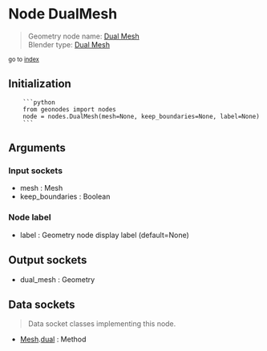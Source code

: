 
# Node DualMesh

> Geometry node name: [Dual Mesh](https://docs.blender.org/manual/en/latest/modeling/geometry_nodes/mesh/dual_mesh.html)<br>
  Blender type: [Dual Mesh](https://docs.blender.org/api/current/bpy.types.GeometryNodeDualMesh.html)
  
<sub>go to [index](/docs/index.md)</sub>

Initialization
--------------
        
        ```python
        from geonodes import nodes
        node = nodes.DualMesh(mesh=None, keep_boundaries=None, label=None)
        ```



## Arguments


### Input sockets

- mesh : Mesh
- keep_boundaries : Boolean

### Node label

- label : Geometry node display label (default=None)

## Output sockets

- dual_mesh : Geometry

## Data sockets

> Data socket classes implementing this node.
  
  
- [Mesh](/docs/sockets/Mesh.md).[dual](/docs/sockets/Mesh.md#dual) : Method
  
